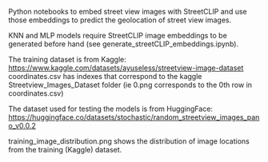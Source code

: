 Python notebooks to embed street view images with StreetCLIP and use those embeddings to predict the geolocation of street view images. 

KNN and MLP models require StreetCLIP image embeddings to be generated before hand (see generate_streetCLIP_embeddings.ipynb). 

The training dataset is from Kaggle: https://www.kaggle.com/datasets/ayuseless/streetview-image-dataset
coordinates.csv has indexes that correspond to the kaggle Streetview_Images_Dataset folder (ie 0.png corresponds to the 0th row in coordinates.csv)

The dataset used for testing the models is from HuggingFace: https://huggingface.co/datasets/stochastic/random_streetview_images_pano_v0.0.2

training_image_distribution.png shows the distribution of image locations from the training (Kaggle) dataset.


